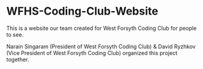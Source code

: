 # WFHS-Coding-Club-Website
This is a website our team created for West Forsyth Coding Club for people to see.

Narain Singaram (President of West Forsyth Coding Club) &amp; David Ryzhkov (Vice President of West Forsyth Coding Club) organized this project together.
